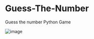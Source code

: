 # Guess-The-Number
Guess the number Python Game

![image](https://user-images.githubusercontent.com/40611131/227188436-f09ff36c-68cf-4835-8284-6c230e62696e.png)

